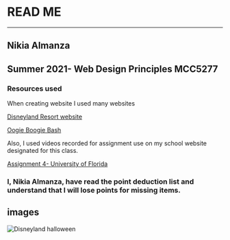 # READ ME
---
## Nikia Almanza
## Summer 2021- Web Design Principles MCC5277
### Resources used
When creating website I used many websites

[Disneyland Resort website](https://disneyland.disney.go.com/events-tours/disney-california-adventure/oogie-boogie-bash-halloween-party)

[Oogie Boogie Bash](https://disneyparks.disney.go.com/blog/2019/04/new-oogie-boogie-bash-a-disney-halloween-party-coming-to-disney-california-adventure-park-tickets-on-sale-beginning-next-week/)

Also, I used videos recorded for assignment use on my school website designated for this class.

[Assignment 4- University of Florida](https://ufl.instructure.com/courses/428352/pages/module-12?module_item_id=8654952)


### I, Nikia Almanza, have read the point deduction list and understand that I will lose points for missing items.
## images
![Disneyland halloween](http://nikiaalmanza.com/assignment4/images/oogie.jpg)
